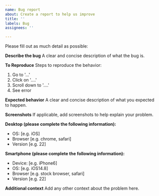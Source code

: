 ```yaml
---
name: Bug report
about: Create a report to help us improve
title: ''
labels: Bug
assignees: ''

---
```


Please fill out as much detail as possible:

**Describe the bug**
A clear and concise description of what the bug is.

**To Reproduce**
Steps to reproduce the behavior:
1. Go to '...'
2. Click on '....'
3. Scroll down to '....'
4. See error

**Expected behavior**
A clear and concise description of what you expected to happen.

**Screenshots**
If applicable, add screenshots to help explain your problem.

**Desktop (please complete the following information):**
 - OS: [e.g. iOS]
 - Browser [e.g. chrome, safari]
 - Version [e.g. 22]

**Smartphone (please complete the following information):**
 - Device: [e.g. iPhone6]
 - OS: [e.g. iOS14.8]
 - Browser [e.g. stock browser, safari]
 - Version [e.g. 22]

**Additional context**
Add any other context about the problem here.
